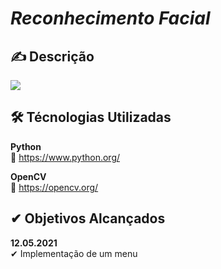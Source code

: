 # ***Reconhecimento Facial***

## ✍ Descrição
![](https://github.com/pyOliver/Projeto-Integrador-Reconhecimento-Facial/blob/main/Imagens/Banner/cap_1.png)

## 🛠 Técnologias Utilizadas
**Python**  
🔗 https://www.python.org/  

**OpenCV**  
🔗 https://opencv.org/  

## ✔ Objetivos Alcançados
**12.05.2021**  
✔ Implementação de um menu  
